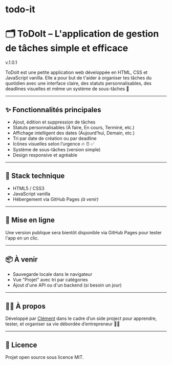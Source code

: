 # todo-it

# 🗂️ ToDoIt – L'application de gestion de tâches simple et efficace

v.1.0.1

ToDoIt est une petite application web développée en HTML, CSS et JavaScript vanilla. Elle a pour but de t'aider à organiser tes tâches du quotidien avec une interface claire, des statuts personnalisables, des deadlines visuelles et même un système de sous-tâches 💪

---

## ✨ Fonctionnalités principales

- Ajout, édition et suppression de tâches
- Statuts personnalisables (À faire, En cours, Terminé, etc.)
- Affichage intelligent des dates (Aujourd’hui, Demain, etc.)
- Tri par date de création ou par deadline
- Icônes visuelles selon l’urgence 🔥 ⏰ ✅
- Système de sous-tâches (version simple)
- Design responsive et agréable

---

## 🔧 Stack technique

- HTML5 / CSS3
- JavaScript vanilla
- Hébergement via GitHub Pages *(à venir)*

---

## 🚀 Mise en ligne

Une version publique sera bientôt disponible via GitHub Pages pour tester l'app en un clic.

---

## 📦 À venir

- Sauvegarde locale dans le navigateur
- Vue "Projet" avec tri par catégories
- Ajout d'une API ou d'un backend (si besoin un jour)

---

## 🙋‍♂️ À propos

Développé par [Clément](https://github.com/chaussoulier) dans le cadre d’un side project pour apprendre, tester, et organiser sa vie débordée d’entrepreneur 👨‍💻

---

## 📜 Licence

Projet open source sous licence MIT.